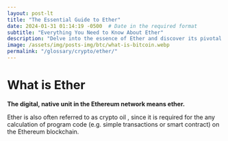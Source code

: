 ```yaml
---
layout: post-lt
title: "The Essential Guide to Ether"
date: 2024-01-31 01:14:19 -0500  # Date in the required format
subtitle: "Everything You Need to Know About Ether"
description: "Delve into the essence of Ether and discover its pivotal role in the blockchain ecosystem. Uncover the nuances that make Ether a cornerstone of digital innovation."
image: /assets/img/posts-img/btc/what-is-bitcoin.webp
permalink: "/glossary/crypto/ether/"
---
```

<h1>What is Ether</h1>
<p> <strong> The digital, native unit in the Ethereum network means ether. </strong> </p> <p> Ether is also often referred to as  crypto oil , since it is required for the any calculation of program code (e.g. simple transactions or smart contract) on the Ethereum blockchain. </p>
